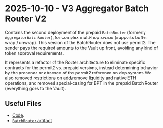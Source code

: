 # 2025-10-10 - V3 Aggregator Batch Router V2

Contains the second deployment of the prepaid `BatchRouter` (formerly `AggregatorBatchRouter`), for complex multi-hop swaps (supports buffer wrap / unwrap). This version of the BatchRouter does not use permit2. The sender pays the required amounts to the Vault up front, avoiding any kind of token approval requirements.

It represents a refactor of the Router architecture to eliminate specific contracts for the permit2 vs. prepaid versions, instead determining behavior by the presence or absence of the permit2 reference on deployment. We also removed restrictions on add/remove liquidity and native ETH operations, and removed special-casing for BPT in the prepaid Batch Router (everything goes to the Vault).

## Useful Files

- [Code](https://github.com/balancer/balancer-v3-monorepo/commit/564d126abb8ef299e3ad5850398f128d186a3c4d).
- [`BatchRouter` artifact](./artifact/BatchRouter.json)
